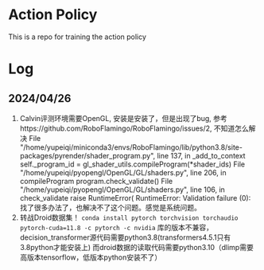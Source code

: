 # Action Policy
This is a repo for training the action policy

# Log
## 2024/04/26
1. Calvin评测环境需要OpenGL, 安装是安装了，但是出现了bug, 参考https://github.com/RoboFlamingo/RoboFlamingo/issues/2, 不知道怎么解决
File "/home/yupeiqi/miniconda3/envs/RoboFlamingo/lib/python3.8/site-packages/pyrender/shader_program.py", line 137, in _add_to_context
    self._program_id = gl_shader_utils.compileProgram(*shader_ids)
  File "/home/yupeiqi/pyopengl/OpenGL/GL/shaders.py", line 206, in compileProgram
    program.check_validate()
  File "/home/yupeiqi/pyopengl/OpenGL/GL/shaders.py", line 106, in check_validate
    raise RuntimeError(
RuntimeError: Validation failure (0): 
  找了很多办法了，也解决不了这个问题。感觉是系统问题。
2. 转战Droid数据集！ 
  `conda install pytorch torchvision torchaudio pytorch-cuda=11.8 -c pytorch -c nvidia`
  库的版本不兼容，decision_transformer源代码需要python3.8(transformers4.5.1只有3.8python才能安装上)
  而droid数据的读取代码需要python3.10（dlimp需要高版本tensorflow，低版本python安装不了）